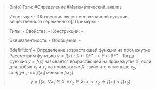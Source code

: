 > [!info]
> Тэги: #Определение #Математический_анализ   
> 
> Использует: [[Концепция вещественнозначной функции вещественного переменного]]
> Примеры: *-*
> 
> Типы: *-*
> Свойства: *-*
> Конструкции: *-*
> 
> Эквивалентности: *-*
> Обобщения: *-*

> [!definition]+ Определение возрастающей функции на промежутке
> Рассмотрим функцию $y = f(x):X \subset \mathbb{R^{\pm\infty}}\rightarrow Y \subset \mathbb{R^{\pm\infty}}$. Тогда функция $y= f(x)$ называется возрастающей на промежутке $X$, если для любых $x_1$ и $x_2$ на промежутке $X$, таких что $x_1$ меньше $x_2$, следует, что $f(x_1)$ меньше $f(x_2)$. $$y=f(x): \ \forall x_1 \in X, \; \forall x_2 \in X: \; x_1 < x_2 \Rightarrow f(x_1) < f(x_2)$$